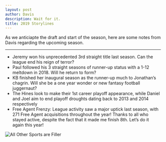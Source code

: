 ```yaml
---
layout: post
author: Davis
description: Wait for it.
title: 2019 Storylines
---
```

As we anticiapte the draft and start of the season, here are some notes from Davis regarding the upcoming season.

___

- Jeremy won his unprecedented 3rd straight title last season. Can the league end his reign of terror?
- Paul followed his 3 straight seasons of runner-up status with a 1-12 meltdown in 2018. Will he return to form?
- KB finished her inaugural season as the runner-up much to Jonathan’s chagrin. Will she be a one year wonder or new fantasy football juggernaut?
- The Hines look to make their 1st career playoff appearance, while Daniel and Joel aim to end playoff droughts dating back to 2013 and 2014 respectively
- Free Agent Frenzy: League activity saw a major uptick last season, with 271 Free Agent acquisitions throughout the year! Thanks to all who stayed active, despite the fact that it made me finish 8th. Let’s do it again this year!

<img class="center" src="https://i.imgflip.com/36n862.jpg" alt="All Other Sports are Filler">
